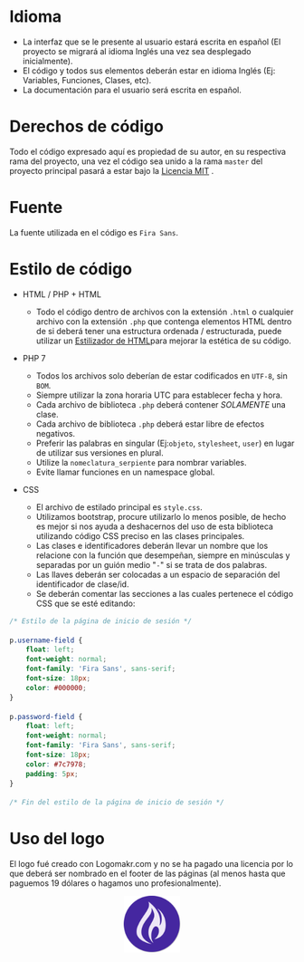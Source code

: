 # Idioma

* La interfaz que se le presente al usuario estará escrita en español (El proyecto se migrará al idioma Inglés una vez sea desplegado inicialmente).
* El código y todos sus elementos deberán estar en idioma Inglés (Ej: Variables, Funciones, Clases, etc).
* La documentación para el usuario será escrita en español.

# Derechos de código

Todo el código expresado aquí es propiedad de su autor, en su respectiva rama del proyecto, una vez el código sea unido a la rama `master` del proyecto principal
pasará a estar bajo la [Licencia MIT](LICENSE) .

# Fuente

La fuente utilizada en el código es `Fira Sans`.

# Estilo de código

* HTML / PHP + HTML
    * Todo el código dentro de archivos con la extensión `.html` o cualquier archivo con la extensión `.php` que contenga elementos HTML dentro de si deberá tener una estructura ordenada / estructurada, puede utilizar un [Estilizador de HTML](https://htmlformatter.com/)para mejorar la estética de su código.

* PHP 7
    * Todos los archivos solo deberían de estar codificados en `UTF-8`, sin `BOM`.
    * Siempre utilizar la zona horaria UTC para establecer fecha y hora.
    * Cada archivo de biblioteca `.php` deberá contener _SOLAMENTE_ una clase.
    * Cada archivo de biblioteca `.php` deberá estar libre de efectos negativos.
    * Preferir las palabras en singular (Ej:`objeto`, `stylesheet`, `user`) en lugar de utilizar sus versiones en plural.
    * Utilize la `nomeclatura_serpiente` para nombrar variables.
    * Evite llamar funciones en un namespace global.

* CSS
    * El archivo de estilado principal es `style.css`.
    * Utilizamos bootstrap, procure utilizarlo lo menos posible, de hecho es mejor si nos ayuda a deshacernos del uso de esta biblioteca utilizando código CSS preciso en las clases principales.
    * Las clases e identificadores deberán llevar un nombre que los relacione con la función que desempeñan, siempre en minúsculas y separadas por un guión medio "`-`" si se trata de dos palabras.
    * Las llaves deberán ser colocadas a un espacio de separación del identificador de clase/id.
    * Se deberán comentar las secciones a las cuales pertenece el código CSS que se esté editando:
```css
/* Estilo de la página de inicio de sesión */

p.username-field {
    float: left;
    font-weight: normal;
    font-family: 'Fira Sans', sans-serif;
    font-size: 18px;
    color: #000000;
}

p.password-field {
    float: left;
    font-weight: normal;
    font-family: 'Fira Sans', sans-serif;
    font-size: 18px;
    color: #7c7978;
    padding: 5px;
}

/* Fin del estilo de la página de inicio de sesión */
```

# Uso del logo

El logo fué creado con Logomakr.com y no se ha pagado una licencia por lo que deberá ser nombrado en el footer de las páginas (al menos hasta que paguemos 19 dólares o hagamos uno profesionalmente).

<div align="center">
    <img src="img/drapery-logo.png" height="100">
</div>
